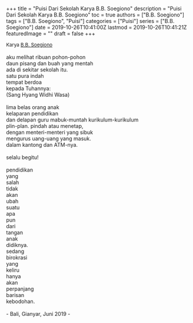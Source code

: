 +++
title = "Puisi Dari Sekolah Karya B.B. Soegiono"
description = "Puisi Dari Sekolah Karya B.B. Soegiono"
toc = true
authors = ["B.B. Soegiono"]
tags = ["B.B. Soegiono", "Puisi"]
categories = ["Puisi"]
series = ["B.B. Soegiono"]
date = 2019-10-26T10:41:00Z
lastmod = 2019-10-26T10:41:21Z
featuredImage = ""
draft = false
+++

<div style="text-align: justify;">
<div style="font-size: small;">Karya <a href="/authors/b.b.-soegiono/" target="_blank">B.B. Soegiono</a></div><br />
aku melihat ribuan pohon-pohon<br />daun pisang dan buah yang mentah<br />ada di sekitar sekolah itu.<br />satu pura indah<br />tempat berdoa<br />kepada Tuhannya: <br />(Sang Hyang Widhi Wasa)<br /><br />lima belas orang anak<br />kelaparan pendidikan<br />dan delapan guru mabuk-muntah kurikulum-kurikulum<br />plin-plan. pindah atau menetap,<br />dengan menteri-menteri yang sibuk<br />mengurus uang-uang yang masuk.<br />dalam kantong dan ATM-nya.<br /><br />selalu begitu!<br /><br />pendidikan<br />yang<br />salah<br />tidak<br />akan<br />ubah<br />suatu<br />apa<br />pun<br />dari<br />tangan<br />anak<br />didiknya.<br />sedang<br />birokrasi<br />yang<br />keliru<br />hanya<br />akan<br />perpanjang<br />barisan<br />kebodohan.<br /><br />- Bali, Gianyar, Juni 2019 -</div>

